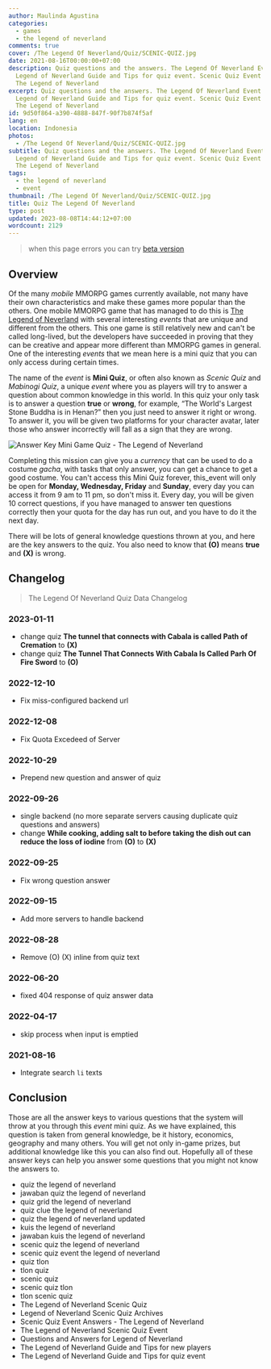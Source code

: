 ```yaml
---
author: Maulinda Agustina
categories:
  - games
  - the legend of neverland
comments: true
cover: /The Legend Of Neverland/Quiz/SCENIC-QUIZ.jpg
date: 2021-08-16T00:00:00+07:00
description: Quiz questions and the answers. The Legend Of Neverland Event. The
  Legend of Neverland Guide and Tips for quiz event. Scenic Quiz Event Answers -
  The Legend of Neverland
excerpt: Quiz questions and the answers. The Legend Of Neverland Event. The
  Legend of Neverland Guide and Tips for quiz event. Scenic Quiz Event Answers -
  The Legend of Neverland
id: 9d50f864-a390-4888-847f-90f7b874f5af
lang: en
location: Indonesia
photos:
  - /The Legend Of Neverland/Quiz/SCENIC-QUIZ.jpg
subtitle: Quiz questions and the answers. The Legend Of Neverland Event. The
  Legend of Neverland Guide and Tips for quiz event. Scenic Quiz Event Answers -
  The Legend of Neverland
tags:
  - the legend of neverland
  - event
thumbnail: /The Legend Of Neverland/Quiz/SCENIC-QUIZ.jpg
title: Quiz The Legend Of Neverland
type: post
updated: 2023-08-08T14:44:12+07:00
wordcount: 2129
---
```


> when this page errors you can try [beta version](/test-unit/quiz.html)

<!-- troubleshoot (missing, incorrect quiz) report to +6285655667573 via whatsapp -->

<!-- include Quiz/table.html -->
<div id="quiz-debug"></div>
<!-- css Quiz/style.css -->
<!-- script Quiz/script.js -->

## Overview

Of the many _mobile_ MMORPG games currently available, not many have their own characteristics and make these games more popular than the others. One mobile MMORPG game that has managed to do this is [The Legend of Neverland](https://www.bluestacks.com/id/apps/role-playing/the-legend-of-neverland-on-pc.html) with several interesting _events_ that are unique and different from the others. This one game is still relatively new and can't be called long-lived, but the developers have succeeded in proving that they can be creative and appear more different than MMORPG games in general. One of the interesting _events_ that we mean here is a mini quiz that you can only access during certain times.


The name of the _event_ is **Mini Quiz**, or often also known as _Scenic Quiz_ and _Mabinogi Quiz_, a unique _event_ where you as players will try to answer a question about common knowledge in this world. In this quiz your only task is to answer a question **true** or **wrong**, for example, “The World's Largest Stone Buddha is in Henan?” then you just need to answer it right or wrong. To answer it, you will be given two platforms for your character avatar, later those who answer incorrectly will fall as a sign that they are wrong.


![Answer Key Mini Game Quiz - The Legend of Neverland](https://cdn-www.bluestacks.com/bs-images/kunci-jawaban-kuis-mini-game-the-legend-of-neverland-id-2.png)

Completing this mission can give you a _currency_ that can be used to do a costume _gacha_, with tasks that only answer, you can get a chance to get a good costume. You can't access this Mini Quiz forever, this_event will only be open for **Monday, Wednesday, Friday** and **Sunday**, every day you can access it from 9 am to 11 pm, so don't miss it. Every day, you will be given 10 correct questions, if you have managed to answer ten questions correctly then your quota for the day has run out, and you have to do it the next day.

There will be lots of general knowledge questions thrown at you, and here are the key answers to the quiz. You also need to know that **(O)** means **true** and **(X)** is wrong.

## Changelog
> The Legend Of Neverland Quiz Data Changelog

### 2023-01-11
- change quiz **The tunnel that connects with Cabala is called Path of Cremation** to **(X)**
- change quiz **The Tunnel That Connects With Cabala Is Called Parh Of Fire Sword** to **(O)**
### 2022-12-10
- Fix miss-configured backend url
### 2022-12-08
- Fix Quota Excedeed of Server
### 2022-10-29
- Prepend new question and answer of quiz
### 2022-09-26
- single backend (no more separate servers causing duplicate quiz questions and answers)
- change **While cooking, adding salt to before taking the dish out can reduce the loss of iodine** from **(O)** to **(X)**
### 2022-09-25
- Fix wrong question answer
### 2022-09-15
- Add more servers to handle backend
### 2022-08-28
- Remove (O) (X) inline from quiz text
### 2022-06-20
- fixed 404 response of quiz answer data
### 2022-04-17
- skip process when input is emptied
### 2021-08-16
- Integrate search `li` texts

## Conclusion
Those are all the answer keys to various questions that the system will throw at you through this _event_ mini quiz. As we have explained, this question is taken from general knowledge, be it history, economics, geography and many others. You will get not only in-game prizes, but additional knowledge like this you can also find out. Hopefully all of these answer keys can help you answer some questions that you might not know the answers to.

- quiz the legend of neverland
- jawaban quiz the legend of neverland
- quiz grid the legend of neverland
- quiz clue the legend of neverland
- quiz the legend of neverland updated
- kuis the legend of neverland
- jawaban kuis the legend of neverland
- scenic quiz the legend of neverland
- scenic quiz event the legend of neverland
- quiz tlon
- tlon quiz
- scenic quiz
- scenic quiz tlon
- tlon scenic quiz
- The Legend of Neverland Scenic Quiz
- Legend of Neverland Scenic Quiz Archives
- Scenic Quiz Event Answers - The Legend of Neverland
- The Legend of Neverland Scenic Quiz Event
- Questions and Answers for Legend of Neverland
- The Legend of Neverland Guide and Tips for new players
- The Legend of Neverland Guide and Tips for quiz event

